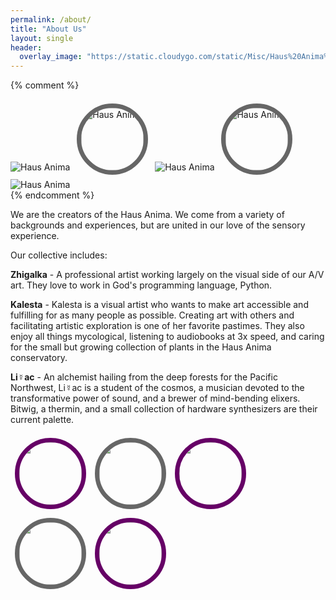 ```yaml
---
permalink: /about/
title: "About Us"
layout: single
header:
  overlay_image: "https://static.cloudygo.com/static/Misc/Haus%20Anima%20Fractal_256.jpg"
---
```


<style>
.portrait-row {
  position: relative;
  font-size: 0;
}

.portrait {
  border-radius: 50%;
  outline: 7px solid #666;
  margin: calc(7px + 7px);;
  width: 100px;
  max-width: calc(50% - 14px);
}

.portrait:nth-of-type(odd) {
  outline-color: #606;
}

html .page__hero--overlay {
  /* On this page do a tiled header */
  background-size: contain;
  background-repeat: repeat;
  will-change: transform;
  animation: marq 36s linear infinite;
}

@keyframes marq {
  from { background-position: 0px; }
  from { background-position: 100px; }
}
</style>

{% comment %}
<div>
  <img src="{{site.teaser}}" alt="Haus Anima" />
  <img src="{{site.teaser}}" alt="Haus Anima" class="portrait"/>
  <img src="{{site.teaser}}" alt="Haus Anima" />
  <img src="{{site.teaser}}" alt="Haus Anima" class="portrait"/>
  <img src="{{site.teaser}}" alt="Haus Anima" />
</div>
{% endcomment %}

We are the creators of the Haus Anima.  We come from a variety of backgrounds and experiences, but are united in our love of the sensory experience.

Our collective includes:

**Zhigalka** - A professional artist working largely on the visual side of our A/V art. They love to work in God's programming language, Python. 

**Kalesta** - Kalesta is a visual artist who wants to make art accessible and fulfilling for as many people as possible. Creating art with others and facilitating artistic exploration is one of her favorite pastimes. They also enjoy all things mycological, listening to audiobooks at 3x speed, and caring for the small but growing collection of plants in the Haus Anima conservatory. 

**Li☿️ac** - An alchemist hailing from the deep forests for the Pacific Northwest, Li☿️ac is a student of the cosmos, a musician devoted to the transformative power of sound, and a brewer of mind-bending elixers. Bitwig, a thermin, and a small collection of hardware synthesizers are their current palette. 

<div class="portrait-row">
  <img class="portrait" src="https://static.cloudygo.com/static/Misc/lilac_profile.jpg" alt="Lilac" />
  <img class="portrait" src="https://static.cloudygo.com/static/Misc/hummingbird_profile.jpg" alt="Zhigalka" />
  <img class="portrait" src="https://static.cloudygo.com/static/Misc/lilac_profile.jpg" alt="Lilac" />
  <img class="portrait" src="https://static.cloudygo.com/static/Misc/hummingbird_profile.jpg" alt="Zhigalka" />
  <img class="portrait" src="https://static.cloudygo.com/static/Misc/lilac_profile.jpg" alt="Lilac" />
</div>

